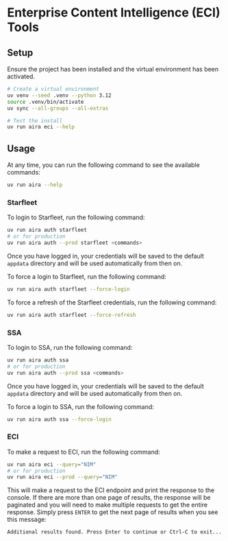 <!--
SPDX-FileCopyrightText: Copyright (c) 2025, NVIDIA CORPORATION & AFFILIATES. All rights reserved.
SPDX-License-Identifier: Apache-2.0

Licensed under the Apache License, Version 2.0 (the "License");
you may not use this file except in compliance with the License.
You may obtain a copy of the License at

http://www.apache.org/licenses/LICENSE-2.0

Unless required by applicable law or agreed to in writing, software
distributed under the License is distributed on an "AS IS" BASIS,
WITHOUT WARRANTIES OR CONDITIONS OF ANY KIND, either express or implied.
See the License for the specific language governing permissions and
limitations under the License.
-->

# Enterprise Content Intelligence (ECI) Tools

## Setup

Ensure the project has been installed and the virtual environment has been activated.

```bash
# Create a virtual environment
uv venv --seed .venv --python 3.12
source .venv/bin/activate
uv sync --all-groups --all-extras

# Test the install
uv run aira eci --help
```

## Usage

At any time, you can run the following command to see the available commands:

```bash
uv run aira --help
```

### Starfleet

To login to Starfleet, run the following command:

```bash
uv run aira auth starfleet
# or for production
uv run aira auth --prod starfleet <commands>
```

Once you have logged in, your credentials will be saved to the default `appdata` directory and will be used automatically from then on.

To force a login to Starfleet, run the following command:
```bash
uv run aira auth starfleet --force-login
```

To force a refresh of the Starfleet credentials, run the following command:
```bash
uv run aira auth starfleet --force-refresh
```

### SSA

To login to SSA, run the following command:

```bash
uv run aira auth ssa
# or for production
uv run aira auth --prod ssa <commands>
```

Once you have logged in, your credentials will be saved to the default `appdata` directory and will be used automatically from then on.

To force a login to SSA, run the following command:
```bash
uv run aira auth ssa --force-login
```

### ECI

To make a request to ECI, run the following command:

```bash
uv run aira eci --query="NIM"
# or for production
uv run aira eci --prod --query="NIM"
```

This will make a request to the ECI endpoint and print the response to the console. If there are more than one page of results, the response will be paginated and you will need to make multiple requests to get the entire response. Simply press `ENTER` to get the next page of results when you see this message:

```
Additional results found. Press Enter to continue or Ctrl-C to exit...
```
